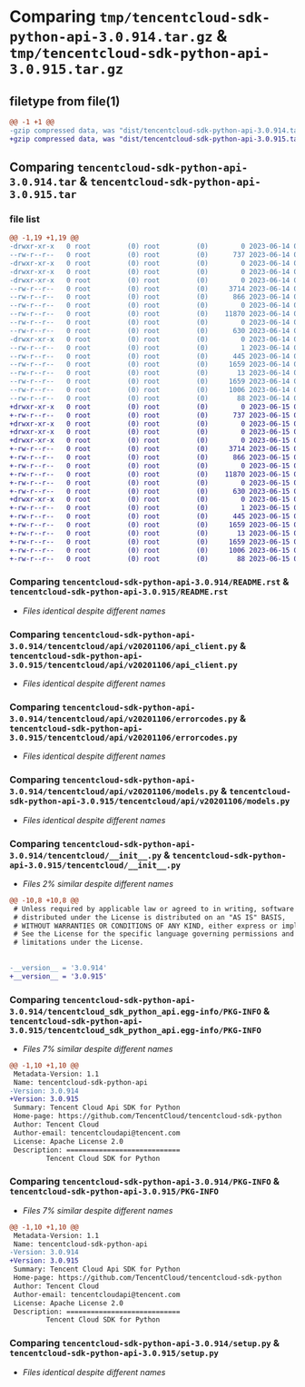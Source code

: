 # Comparing `tmp/tencentcloud-sdk-python-api-3.0.914.tar.gz` & `tmp/tencentcloud-sdk-python-api-3.0.915.tar.gz`

## filetype from file(1)

```diff
@@ -1 +1 @@
-gzip compressed data, was "dist/tencentcloud-sdk-python-api-3.0.914.tar", last modified: Wed Jun 14 00:18:15 2023, max compression
+gzip compressed data, was "dist/tencentcloud-sdk-python-api-3.0.915.tar", last modified: Thu Jun 15 00:17:33 2023, max compression
```

## Comparing `tencentcloud-sdk-python-api-3.0.914.tar` & `tencentcloud-sdk-python-api-3.0.915.tar`

### file list

```diff
@@ -1,19 +1,19 @@
-drwxr-xr-x   0 root         (0) root         (0)        0 2023-06-14 00:18:15.000000 tencentcloud-sdk-python-api-3.0.914/
--rw-r--r--   0 root         (0) root         (0)      737 2023-06-14 00:18:15.000000 tencentcloud-sdk-python-api-3.0.914/README.rst
-drwxr-xr-x   0 root         (0) root         (0)        0 2023-06-14 00:18:15.000000 tencentcloud-sdk-python-api-3.0.914/tencentcloud/
-drwxr-xr-x   0 root         (0) root         (0)        0 2023-06-14 00:18:15.000000 tencentcloud-sdk-python-api-3.0.914/tencentcloud/api/
-drwxr-xr-x   0 root         (0) root         (0)        0 2023-06-14 00:18:15.000000 tencentcloud-sdk-python-api-3.0.914/tencentcloud/api/v20201106/
--rw-r--r--   0 root         (0) root         (0)     3714 2023-06-14 00:18:15.000000 tencentcloud-sdk-python-api-3.0.914/tencentcloud/api/v20201106/api_client.py
--rw-r--r--   0 root         (0) root         (0)      866 2023-06-14 00:18:15.000000 tencentcloud-sdk-python-api-3.0.914/tencentcloud/api/v20201106/errorcodes.py
--rw-r--r--   0 root         (0) root         (0)        0 2023-06-14 00:18:15.000000 tencentcloud-sdk-python-api-3.0.914/tencentcloud/api/v20201106/__init__.py
--rw-r--r--   0 root         (0) root         (0)    11870 2023-06-14 00:18:15.000000 tencentcloud-sdk-python-api-3.0.914/tencentcloud/api/v20201106/models.py
--rw-r--r--   0 root         (0) root         (0)        0 2023-06-14 00:18:15.000000 tencentcloud-sdk-python-api-3.0.914/tencentcloud/api/__init__.py
--rw-r--r--   0 root         (0) root         (0)      630 2023-06-14 00:18:15.000000 tencentcloud-sdk-python-api-3.0.914/tencentcloud/__init__.py
-drwxr-xr-x   0 root         (0) root         (0)        0 2023-06-14 00:18:15.000000 tencentcloud-sdk-python-api-3.0.914/tencentcloud_sdk_python_api.egg-info/
--rw-r--r--   0 root         (0) root         (0)        1 2023-06-14 00:18:15.000000 tencentcloud-sdk-python-api-3.0.914/tencentcloud_sdk_python_api.egg-info/dependency_links.txt
--rw-r--r--   0 root         (0) root         (0)      445 2023-06-14 00:18:15.000000 tencentcloud-sdk-python-api-3.0.914/tencentcloud_sdk_python_api.egg-info/SOURCES.txt
--rw-r--r--   0 root         (0) root         (0)     1659 2023-06-14 00:18:15.000000 tencentcloud-sdk-python-api-3.0.914/tencentcloud_sdk_python_api.egg-info/PKG-INFO
--rw-r--r--   0 root         (0) root         (0)       13 2023-06-14 00:18:15.000000 tencentcloud-sdk-python-api-3.0.914/tencentcloud_sdk_python_api.egg-info/top_level.txt
--rw-r--r--   0 root         (0) root         (0)     1659 2023-06-14 00:18:15.000000 tencentcloud-sdk-python-api-3.0.914/PKG-INFO
--rw-r--r--   0 root         (0) root         (0)     1006 2023-06-14 00:18:15.000000 tencentcloud-sdk-python-api-3.0.914/setup.py
--rw-r--r--   0 root         (0) root         (0)       88 2023-06-14 00:18:15.000000 tencentcloud-sdk-python-api-3.0.914/setup.cfg
+drwxr-xr-x   0 root         (0) root         (0)        0 2023-06-15 00:17:33.000000 tencentcloud-sdk-python-api-3.0.915/
+-rw-r--r--   0 root         (0) root         (0)      737 2023-06-15 00:17:33.000000 tencentcloud-sdk-python-api-3.0.915/README.rst
+drwxr-xr-x   0 root         (0) root         (0)        0 2023-06-15 00:17:33.000000 tencentcloud-sdk-python-api-3.0.915/tencentcloud/
+drwxr-xr-x   0 root         (0) root         (0)        0 2023-06-15 00:17:33.000000 tencentcloud-sdk-python-api-3.0.915/tencentcloud/api/
+drwxr-xr-x   0 root         (0) root         (0)        0 2023-06-15 00:17:33.000000 tencentcloud-sdk-python-api-3.0.915/tencentcloud/api/v20201106/
+-rw-r--r--   0 root         (0) root         (0)     3714 2023-06-15 00:17:33.000000 tencentcloud-sdk-python-api-3.0.915/tencentcloud/api/v20201106/api_client.py
+-rw-r--r--   0 root         (0) root         (0)      866 2023-06-15 00:17:33.000000 tencentcloud-sdk-python-api-3.0.915/tencentcloud/api/v20201106/errorcodes.py
+-rw-r--r--   0 root         (0) root         (0)        0 2023-06-15 00:17:33.000000 tencentcloud-sdk-python-api-3.0.915/tencentcloud/api/v20201106/__init__.py
+-rw-r--r--   0 root         (0) root         (0)    11870 2023-06-15 00:17:33.000000 tencentcloud-sdk-python-api-3.0.915/tencentcloud/api/v20201106/models.py
+-rw-r--r--   0 root         (0) root         (0)        0 2023-06-15 00:17:33.000000 tencentcloud-sdk-python-api-3.0.915/tencentcloud/api/__init__.py
+-rw-r--r--   0 root         (0) root         (0)      630 2023-06-15 00:17:33.000000 tencentcloud-sdk-python-api-3.0.915/tencentcloud/__init__.py
+drwxr-xr-x   0 root         (0) root         (0)        0 2023-06-15 00:17:33.000000 tencentcloud-sdk-python-api-3.0.915/tencentcloud_sdk_python_api.egg-info/
+-rw-r--r--   0 root         (0) root         (0)        1 2023-06-15 00:17:33.000000 tencentcloud-sdk-python-api-3.0.915/tencentcloud_sdk_python_api.egg-info/dependency_links.txt
+-rw-r--r--   0 root         (0) root         (0)      445 2023-06-15 00:17:33.000000 tencentcloud-sdk-python-api-3.0.915/tencentcloud_sdk_python_api.egg-info/SOURCES.txt
+-rw-r--r--   0 root         (0) root         (0)     1659 2023-06-15 00:17:33.000000 tencentcloud-sdk-python-api-3.0.915/tencentcloud_sdk_python_api.egg-info/PKG-INFO
+-rw-r--r--   0 root         (0) root         (0)       13 2023-06-15 00:17:33.000000 tencentcloud-sdk-python-api-3.0.915/tencentcloud_sdk_python_api.egg-info/top_level.txt
+-rw-r--r--   0 root         (0) root         (0)     1659 2023-06-15 00:17:33.000000 tencentcloud-sdk-python-api-3.0.915/PKG-INFO
+-rw-r--r--   0 root         (0) root         (0)     1006 2023-06-15 00:17:33.000000 tencentcloud-sdk-python-api-3.0.915/setup.py
+-rw-r--r--   0 root         (0) root         (0)       88 2023-06-15 00:17:33.000000 tencentcloud-sdk-python-api-3.0.915/setup.cfg
```

### Comparing `tencentcloud-sdk-python-api-3.0.914/README.rst` & `tencentcloud-sdk-python-api-3.0.915/README.rst`

 * *Files identical despite different names*

### Comparing `tencentcloud-sdk-python-api-3.0.914/tencentcloud/api/v20201106/api_client.py` & `tencentcloud-sdk-python-api-3.0.915/tencentcloud/api/v20201106/api_client.py`

 * *Files identical despite different names*

### Comparing `tencentcloud-sdk-python-api-3.0.914/tencentcloud/api/v20201106/errorcodes.py` & `tencentcloud-sdk-python-api-3.0.915/tencentcloud/api/v20201106/errorcodes.py`

 * *Files identical despite different names*

### Comparing `tencentcloud-sdk-python-api-3.0.914/tencentcloud/api/v20201106/models.py` & `tencentcloud-sdk-python-api-3.0.915/tencentcloud/api/v20201106/models.py`

 * *Files identical despite different names*

### Comparing `tencentcloud-sdk-python-api-3.0.914/tencentcloud/__init__.py` & `tencentcloud-sdk-python-api-3.0.915/tencentcloud/__init__.py`

 * *Files 2% similar despite different names*

```diff
@@ -10,8 +10,8 @@
 # Unless required by applicable law or agreed to in writing, software
 # distributed under the License is distributed on an "AS IS" BASIS,
 # WITHOUT WARRANTIES OR CONDITIONS OF ANY KIND, either express or implied.
 # See the License for the specific language governing permissions and
 # limitations under the License.
 
 
-__version__ = '3.0.914'
+__version__ = '3.0.915'
```

### Comparing `tencentcloud-sdk-python-api-3.0.914/tencentcloud_sdk_python_api.egg-info/PKG-INFO` & `tencentcloud-sdk-python-api-3.0.915/tencentcloud_sdk_python_api.egg-info/PKG-INFO`

 * *Files 7% similar despite different names*

```diff
@@ -1,10 +1,10 @@
 Metadata-Version: 1.1
 Name: tencentcloud-sdk-python-api
-Version: 3.0.914
+Version: 3.0.915
 Summary: Tencent Cloud Api SDK for Python
 Home-page: https://github.com/TencentCloud/tencentcloud-sdk-python
 Author: Tencent Cloud
 Author-email: tencentcloudapi@tencent.com
 License: Apache License 2.0
 Description: ============================
         Tencent Cloud SDK for Python
```

### Comparing `tencentcloud-sdk-python-api-3.0.914/PKG-INFO` & `tencentcloud-sdk-python-api-3.0.915/PKG-INFO`

 * *Files 7% similar despite different names*

```diff
@@ -1,10 +1,10 @@
 Metadata-Version: 1.1
 Name: tencentcloud-sdk-python-api
-Version: 3.0.914
+Version: 3.0.915
 Summary: Tencent Cloud Api SDK for Python
 Home-page: https://github.com/TencentCloud/tencentcloud-sdk-python
 Author: Tencent Cloud
 Author-email: tencentcloudapi@tencent.com
 License: Apache License 2.0
 Description: ============================
         Tencent Cloud SDK for Python
```

### Comparing `tencentcloud-sdk-python-api-3.0.914/setup.py` & `tencentcloud-sdk-python-api-3.0.915/setup.py`

 * *Files identical despite different names*

